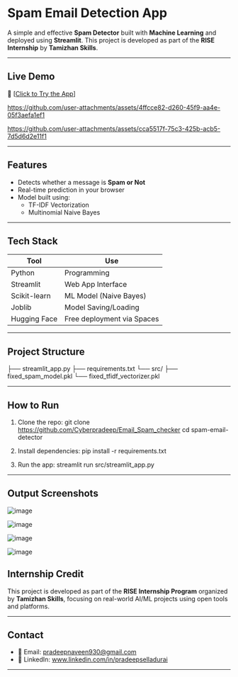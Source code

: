 #  Spam Email Detection App

A simple and effective **Spam Detector** built with **Machine Learning** and deployed using **Streamlit**. This project is developed as part of the **RISE Internship** by **Tamizhan Skills**.

---

##  Live Demo
🔗 [[Click to Try the App](https://huggingface.co/spaces/Prap017/Email_Spam_Detection)]



https://github.com/user-attachments/assets/4ffcce82-d260-45f9-aa4e-05f3aefa1ef1



https://github.com/user-attachments/assets/cca5517f-75c3-425b-acb5-7d5d6d2e11f1


---

##  Features

- Detects whether a message is **Spam or Not**
- Real-time prediction in your browser
- Model built using:
  - TF-IDF Vectorization
  - Multinomial Naive Bayes

---

##  Tech Stack

| Tool         | Use                            |
|--------------|---------------------------------|
| Python       | Programming                     |
| Streamlit    | Web App Interface               |
| Scikit-learn | ML Model (Naive Bayes)          |
| Joblib       | Model Saving/Loading            |
| Hugging Face | Free deployment via Spaces      |

---

##  Project Structure

├── streamlit_app.py
├── requirements.txt
└── src/
├── fixed_spam_model.pkl
└── fixed_tfidf_vectorizer.pkl


---

##  How to Run

1. Clone the repo:
git clone https://github.com/Cyberpradeep/Email_Spam_checker
cd spam-email-detector


2. Install dependencies:
pip install -r requirements.txt


3. Run the app:
streamlit run src/streamlit_app.py


---
## Output Screenshots
![image](https://github.com/user-attachments/assets/94cc0e23-e0a5-44c0-9bf1-d42886b67750)

![image](https://github.com/user-attachments/assets/a93c5e74-1319-46b3-a453-a88d535e2dfe)


![image](https://github.com/user-attachments/assets/e2220843-decc-4e96-a320-123aa7bae265)

![image](https://github.com/user-attachments/assets/f4ab6d7a-d6c9-4c9c-8b98-4f352fc807b0)


##  Internship Credit

This project is developed as part of the **RISE Internship Program** organized by **Tamizhan Skills**, focusing on real-world AI/ML projects using open tools and platforms.

---

##  Contact

- 📧 Email: pradeepnaveen930@gmail.com 
- 🔗 LinkedIn: www.linkedin.com/in/pradeepselladurai

---
